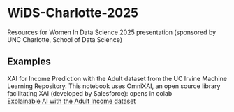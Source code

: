 # WiDS-Charlotte-2025
Resources for Women In Data Science 2025 presentation (sponsored by UNC Charlotte, School of Data Science)
## Examples
<p>XAI for Income Prediction with the Adult dataset from the UC Irvine Machine Learning Repository. This notebook uses OmniXAI, an open source library facilitating XAI (developed by Salesforce): opens in colab<br>
<a href="https://githubtocolab.com/DrPamelaThompson/WiDS-Charlotte-2025/blob/main/XAI_income_prediction.ipynb">Explainable AI with the Adult Income dataset</a></p><br></p>
